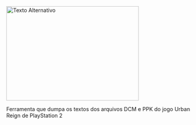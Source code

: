 <img src="https://i.imgur.com/qPWBGtC.jpg" alt="Texto Alternativo" width="350" height="250">

Ferramenta que dumpa os textos dos arquivos DCM e PPK do jogo Urban Reign de PlayStation 2
